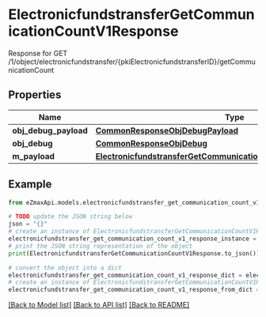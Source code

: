 # ElectronicfundstransferGetCommunicationCountV1Response

Response for GET /1/object/electronicfundstransfer/{pkiElectronicfundstransferID}/getCommunicationCount

## Properties

Name | Type | Description | Notes
------------ | ------------- | ------------- | -------------
**obj_debug_payload** | [**CommonResponseObjDebugPayload**](CommonResponseObjDebugPayload.md) |  | 
**obj_debug** | [**CommonResponseObjDebug**](CommonResponseObjDebug.md) |  | [optional] 
**m_payload** | [**ElectronicfundstransferGetCommunicationCountV1ResponseMPayload**](ElectronicfundstransferGetCommunicationCountV1ResponseMPayload.md) |  | 

## Example

```python
from eZmaxApi.models.electronicfundstransfer_get_communication_count_v1_response import ElectronicfundstransferGetCommunicationCountV1Response

# TODO update the JSON string below
json = "{}"
# create an instance of ElectronicfundstransferGetCommunicationCountV1Response from a JSON string
electronicfundstransfer_get_communication_count_v1_response_instance = ElectronicfundstransferGetCommunicationCountV1Response.from_json(json)
# print the JSON string representation of the object
print(ElectronicfundstransferGetCommunicationCountV1Response.to_json())

# convert the object into a dict
electronicfundstransfer_get_communication_count_v1_response_dict = electronicfundstransfer_get_communication_count_v1_response_instance.to_dict()
# create an instance of ElectronicfundstransferGetCommunicationCountV1Response from a dict
electronicfundstransfer_get_communication_count_v1_response_from_dict = ElectronicfundstransferGetCommunicationCountV1Response.from_dict(electronicfundstransfer_get_communication_count_v1_response_dict)
```
[[Back to Model list]](../README.md#documentation-for-models) [[Back to API list]](../README.md#documentation-for-api-endpoints) [[Back to README]](../README.md)


